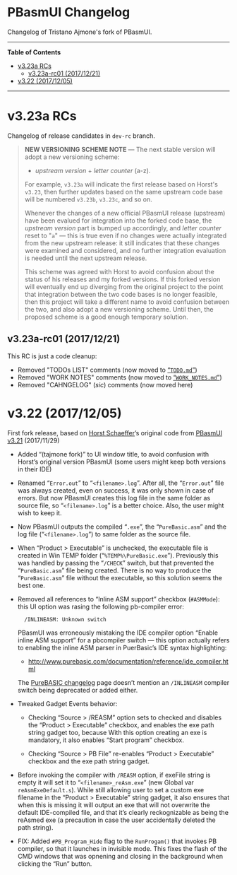 # PBasmUI Changelog

Changelog of Tristano Ajmone's fork of PBasmUI.


-----

**Table of Contents**

<!-- MarkdownTOC autolink="true" bracket="round" autoanchor="false" lowercase="true" lowercase_only_ascii="true" uri_encoding="true" depth="3" -->

- [v3.23a RCs](#v323a-rcs)
    - [v3.23a-rc01 \(2017/12/21\)](#v323a-rc01-20171221)
- [v3.22 \(2017/12/05\)](#v322-20171205)

<!-- /MarkdownTOC -->

-----

# v3.23a RCs

Changelog of release candidates in `dev-rc` branch.

> __NEW VERSIONING SCHEME NOTE__ — The next stable version will adopt a new versioning scheme:
> 
>  -  _upstream version_ + _letter counter_ (a-z).
>   
>  For example, `v3.23a` will indicate the first release based on Horst's `v3.23`, then further updates based on the same upstream code base will be numbered `v3.23b`, `v3.23c`, and so on.
> 
> Whenever the changes of a new official PBasmUI release (upstream) have been evalued for integration into the forked code base, the _upstream version_ part is bumped up accordingly, and _letter counter_ reset to "`a`" — this is true even if no changes were actually integrated from the new upstream release: it still indicates that these changes were examined and considered, and no further integration evaluation is needed until the next upstream release.
> 
> This scheme was agreed with Horst to avoid confusion about the status of his releases and my forked versions. If this forked version will eventually end up diverging from the original project to the point that integration between the two code bases is no longer feasible, then this project will take a different name to avoid confusion between the two, and also adopt a new versioning scheme. Until then, the proposed scheme is a good enough temporary solution. 

##  v3.23a-rc01 (2017/12/21)

This RC is just a code cleanup:

- Removed "TODOs LIST" comments (now moved to [“`TODO.md`”][TODO.md])
- Removed "WORK NOTES" comments (now moved to [“`WORK_NOTES.md`”][WORK_NOTES.md])
- Removed "CAHNGELOG" (_sic_) comments (now moved here)

# v3.22 (2017/12/05)

First fork release, based on [Horst Schaeffer]’s original code from [PBasmUI v3.21] (2017/11/29)


- Added “(tajmone fork)” to UI window title, to avoid confusion with Horst’s original version PBasmUI (some users might keep both versions in their IDE)

- Renamed “`Error.out`” to “`<filename>.log`”. After all, the “`Error.out`” file was always created, even on success, it was only shown in case of errors. But now PBasmUI creates this log file in the same folder as source file, so “`<filename>.log`” is a better choice. Also, the user might wish to keep it.

- Now PBasmUI outputs the compiled “`.exe`”, the “`PureBasic.asm`” and the log file (“`<filename>.log`”) to same folder as the source file.

- When “Product \> Executable” is unchecked, the executable file is created in Win TEMP folder (“`%TEMP%\PureBasic.exe`”). Previously this was handled by passing the “`/CHECK`” switch, but that prevented the “`PureBasic.asm`” file being created. There is no way to produce the “`PureBasic.asm`” file without the executable, so this solution seems the best one.

- Removed all references to “Inline ASM support” checkbox (`#ASMMode`): this UI option was rasing the following pb-compiler error:
 
        /INLINEASM: Unknown switch

    PBasmUI was erroneously mistaking the IDE compiler option “Enable inline ASM support” for a pbcompiler switch — this option actually refers to enabling the inline ASM parser in PuerBasic’s IDE syntax highlighting:

    - <http://www.purebasic.com/documentation/reference/ide_compiler.html>

    The [PureBASIC changelog] page doesn’t mention an `/INLINEASM` compiler switch being deprecated or added either.

- Tweaked Gadget Events behavior:
    
    - Checking “Source \> /REASM” option sets to checked and disables the “Product \> Executable” checkbox, and enables the exe path string gadget too, because With this option creating an exe is mandatory, it also enables “Start program” checkbox.
    
    - Checking “Source \> PB File” re-enables “Product \> Executable” checkbox and the exe path string gadget.

- Before invoking the compiler with `/REASM` option, if exeFile string is empty it will set it to “`<filename>_reAsm.exe`” (new Global var `reAsmExeDefault.s`). While still allowing user to set a custom exe filename in the “Product \> Executable” string gadget, it also ensures that when this is missing it will output an exe that will not overwrite the default IDE-compiled file, and that it’s clearly reckognizable as being the reAsmed exe (a precaution in case the user accidentally deleted the path string).

- FIX: Added `#PB_Program_Hide` flag to the `RunProgam()` that invokes PB compiler, so that it launches in invisible mode. This fixes the flash of the CMD windows that was opnening and closing in the background when clicking the “Run” button.



[Horst Schaeffer]: http://horstmuc.de/pb/ "Visit PBasmUI Homepage at Horst Schaeffer's website"
[PureBASIC changelog]: https://www.purebasic.com/documentation/mainguide/history.html "Visit PureBASIC changelog page at www.purebasic.com"
[PBasmUI v3.21]: ../upstreams/3-21/ "Archived copy of the original code of Horst's PBasmUI v3.21"

[TODO.md]:       ./TODO.md "Open “TODO.md” file"
[WORK_NOTES.md]: ./WORK_NOTES.md "Open “WORK_NOTES.md” file"
